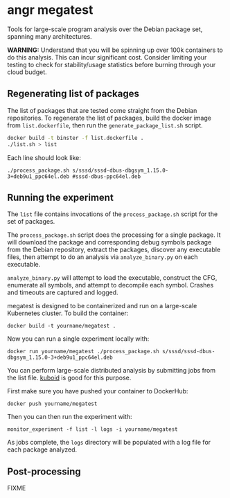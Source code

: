 angr megatest
=============
Tools for large-scale program analysis over the Debian package set, spanning
many architectures.

**WARNING:** Understand that you will be spinning up over 100k containers
to do this analysis. This can incur significant cost. Consider limiting your
testing to check for stability/usage statistics before burning through your 
cloud budget.

Regenerating list of packages
-----------------------------
The list of packages that are tested come straight from the Debian repositories.
To regenerate the list of packages, build the docker image from
`list.dockerfile`, then run the `generate_package_list.sh` script.

```bash
docker build -t binster -f list.dockerfile .
./list.sh > list
```

Each line should look like:
```
./process_package.sh s/sssd/sssd-dbus-dbgsym_1.15.0-3+deb9u1_ppc64el.deb #sssd-dbus-ppc64el.deb
```

Running the experiment
----------------------
The `list` file contains invocations of the `process_package.sh` script for the set of
packages.

The `process_package.sh` script does the processing for a single package. It will
download the package and corresponding debug symbols package from the Debian
repository, extract the packages, discover any executable files, then attempt to
do an analysis via `analyze_binary.py` on each executable.

`analyze_binary.py` will attempt to load the executable, construct the CFG, enumerate
all symbols, and attempt to decompile each symbol. Crashes and timeouts are
captured and logged.

megatest is designed to be containerized and run on a large-scale Kubernetes
cluster. To build the container:

```
docker build -t yourname/megatest .
```

Now you can run a single experiment locally with:

```
docker run yourname/megatest ./process_package.sh s/sssd/sssd-dbus-dbgsym_1.15.0-3+deb9u1_ppc64el.deb
```

You can perform large-scale distributed analysis by submitting jobs from the list file. [kuboid](https://github.com/zardus/kuboid) is good for this purpose.

First make sure you have pushed your container to DockerHub:

```
docker push yourname/megatest
```

Then you can then run the experiment with:

```
monitor_experiment -f list -l logs -i yourname/megatest
```

As jobs complete, the `logs` directory will be populated with a log file for
each package analyzed. 

Post-processing
---------------
FIXME
